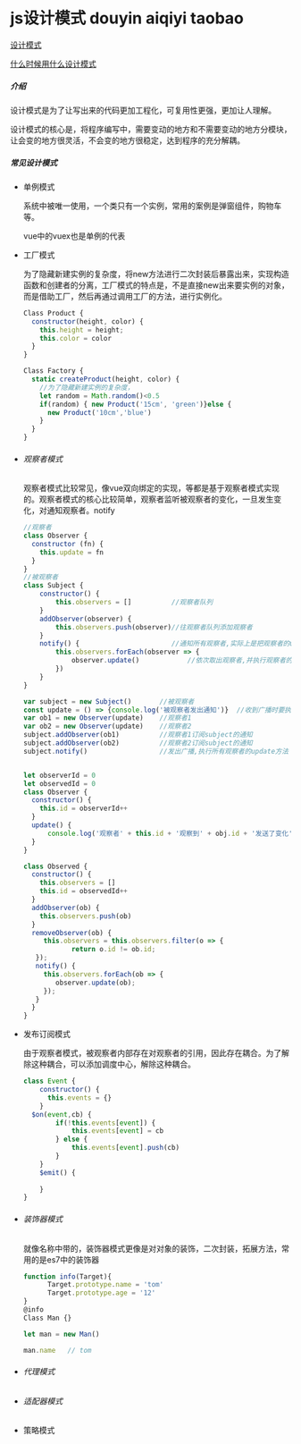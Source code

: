 # 						js设计模式   douyin  aiqiyi  taobao

[设计模式](https://juejin.im/post/5d58ca046fb9a06ad0056cc7)

[什么时候用什么设计模式](https://juejin.im/post/5e0eaff4e51d45413b7b77f3#)

##### 介绍

​		设计模式是为了让写出来的代码更加工程化，可复用性更强，更加让人理解。

​		设计模式的核心是，将程序编写中，需要变动的地方和不需要变动的地方分模块，让会变的地方很灵活，不会变的地方很稳定，达到程序的充分解耦。

##### 常见设计模式

- 单例模式

  ​		系统中被唯一使用，一个类只有一个实例，常用的案例是弹窗组件，购物车等。

  vue中的vuex也是单例的代表

- 工厂模式

  ​		为了隐藏新建实例的复杂度，将new方法进行二次封装后暴露出来，实现构造函数和创建者的分离，工厂模式的特点是，不是直接new出来要实例的对象，而是借助工厂，然后再通过调用工厂的方法，进行实例化。

  ```js
  Class Product {
  	constructor(height, color) {
      this.height = height;
      this.color = color
    }
  }
  
  Class Factory {
    static createProduct(height, color) {
      //为了隐藏新建实例的复杂度，
      let random = Math.random()<0.5
      if(random) { new Product('15cm', 'green')}else {
        new Product('10cm','blue')
      }
    }
  }
  ```

  

- ###### 观察者模式

  ​		观察者模式比较常见，像vue双向绑定的实现，等都是基于观察者模式实现的。观察者模式的核心比较简单，观察者监听被观察者的变化，一旦发生变化，对通知观察者。notify
  
  ```js
  //观察者
  class Observer {    
    constructor (fn) {      
      this.update = fn    
    }
  }
  //被观察者
  class Subject {    
      constructor() {        
          this.observers = []          //观察者队列    
      }    
      addObserver(observer) {          
          this.observers.push(observer)//往观察者队列添加观察者    
      }    
      notify() {                       //通知所有观察者,实际上是把观察者的update()都执行了一遍       
          this.observers.forEach(observer => {        
              observer.update()            //依次取出观察者,并执行观察者的update方法        
          })    
      }
  }
  
  var subject = new Subject()       //被观察者
  const update = () => {console.log('被观察者发出通知')}  //收到广播时要执行的方法
  var ob1 = new Observer(update)    //观察者1
  var ob2 = new Observer(update)    //观察者2
  subject.addObserver(ob1)          //观察者1订阅subject的通知
  subject.addObserver(ob2)          //观察者2订阅subject的通知
  subject.notify()                  //发出广播,执行所有观察者的update方法
  
  
  
  ```
  
  ```js
  let observerId = 0
  let observedId = 0
  class Observer {
    constructor() {
      this.id = observerId++
    }
    update() {
        console.log('观察者' + this.id + '观察到' + obj.id + '发送了变化' )
    }
  }
  
  class Observed {
    constructor() {
      this.observers = []
      this.id = observedId++
    }
    addObserver(ob) {
      this.observers.push(ob)
    }
    removeObserver(ob) {
       this.observers = this.observers.filter(o => {
              return o.id != ob.id;
     });
     notify() {
       this.observers.forEach(ob => {
          observer.update(ob);
       });   
     }
    }
  }
  ```
  
  
  
- 发布订阅模式

  ​		由于观察者模式，被观察者内部存在对观察者的引用，因此存在耦合。为了解除这种耦合，可以添加调度中心，解除这种耦合。

  ```js
  class Event {
      constructor() {
       	this.events = {}   
      }
  	$on(event,cb) {
          if(!this.events[event]) {
              this.events[event] = cb
          } else {
              this.events[event].push(cb)
          }
      }
      $emit() {
          
      }
  }
  ```

  

- ###### 装饰器模式

  就像名称中带的，装饰器模式更像是对对象的装饰，二次封装，拓展方法，常用的是es7中的装饰器

  ```js
  function info(Target){
  		Target.prototype.name = 'tom'
  		Target.prototype.age = '12'
  }
  @info
  Class Man {}
  
  let man = new Man()
  
  man.name   // tom
  ```

- ###### 代理模式

- ###### 适配器模式

- 策略模式

  
  
  